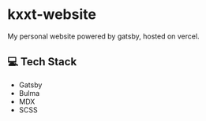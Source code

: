 # kxxt-website

My personal website powered by gatsby, hosted on vercel.

## :computer: Tech Stack

- Gatsby
- Bulma
- MDX
- SCSS
